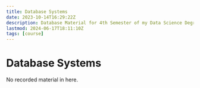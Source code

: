 ```yaml
---
title: Database Systems
date: 2023-10-14T16:29:22Z
description: Database Material for 4th Semester of my Data Science Degree
lastmod: 2024-06-17T18:11:10Z
tags: [course]
---
```


# Database Systems

No recorded material in here.
